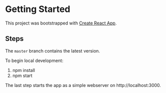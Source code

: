 # Getting Started

This project was bootstrapped with [Create React App](https://github.com/facebook/create-react-app).

## Steps

The `master` branch contains the latest version.

To begin local development:

1. npm install
2. npm start

The last step starts the app as a simple webserver on http://localhost:3000.
